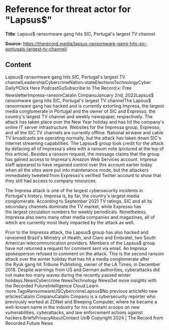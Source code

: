 # Reference for threat actor for "Lapsus$"

**Title**: Lapsus$ ransomware gang hits SIC, Portugal's largest TV channel

**Source**: https://therecord.media/lapsus-ransomware-gang-hits-sic-portugals-largest-tv-channel/

## Content
Lapsus$ ransomware gang hits SIC, Portugal's largest TV channelLeadershipCybercrimeNation-stateElectionsTechnologyCyber Daily®Click Here PodcastGoSubscribe to The Record✉️ Free NewsletterImpresa-ransomCatalin CimpanuJanuary 2nd, 2022Lapsus$ ransomware gang hits SIC, Portugal's largest TV channelThe Lapsus$ ransomware gang has hacked and is currently extorting Impresa, the largest media conglomerate in Portugal and the owner of SIC and Expresso, the country's largest TV channel and weekly newspaper, respectively.
The attack has taken place over the New Year holiday and has hit the company's online IT server infrastructure. Websites for the Impressa group, Expresso, and all the SIC TV channels are currently offline.
National airwave and cable TV broadcasts are operating normally, but the attack has taken down SIC's internet streaming capabilities.
The Lapsus$ group took credit for the attack by defacing all of Impressa's sites with a ransom note (pictured at the top of this article). Besides a ransom request, the message claims that the group has gained access to Impresa's Amazon Web Services account.
Impresa staff appeared to have regained control over this account earlier today when all the sites were put into maintenance mode, but the attackers immediately tweeted from Expresso's verified Twitter account to show that they still had access to company resources.

The Impresa attack is one of the largest cybersecurity incidents in Portugal's history. Impresa is, by far, the country's largest media conglomerate.
According to September 2021 TV ratings, SIC and all its secondary channels dominate the TV market, while Expresso has the largest circulation numbers for weekly periodicals. Nonetheless, Impressa also owns many other media companies and magazines, all of which are currently most likely impacted by the attack as well.

Prior to the Impressa attack, the Lapsus$ group has also hacked and ransomed Brazil's Ministry of Health, and Claro and Embratel, two South American telecommunication providers.
Members of the Lapsus$ group have not returned a request for comment sent via email. An Impresa spokesperson refused to comment on the attack.
This is the second ransom attack over the winter holiday that has hit a media conglomerate after the Ryuk gang hit Tribune Publishing, owner of the LA Times, in December 2018.
Despite warnings from US and German authorities, cyberattacks did not make too many waves during the recently passed winter holidays.NewsCybercrime NewsTechnology NewsGet more insights with the Recorded FutureIntelligence Cloud.Learn more.TagsRansomwareUSCybercrimeLapsus$No previous articleNo new articlesCatalin CimpanuCatalin Cimpanu is a cybersecurity reporter who previously worked at ZDNet and Bleeping Computer, where he became a well-known name in the industry for his constant scoops on new vulnerabilities, cyberattacks, and law enforcement actions against hackers.BriefsPrivacyAboutContact Us© Copyright 2024 | The Record from Recorded Future News